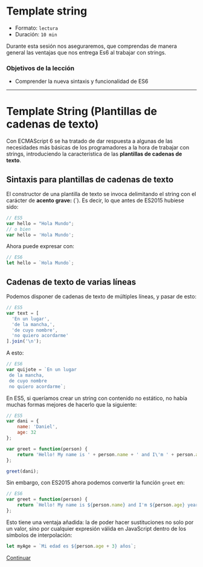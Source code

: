 # Template string

* Formato: `lectura` 
* Duración: `10 min`

Durante esta sesión nos aseguraremos,
que comprendas de manera general las ventajas que nos 
entrega Es6 al trabajar con strings.

### Objetivos de la lección

* Comprender la nueva sintaxis y funcionalidad de ES6


***

# Template String (Plantillas de cadenas de texto)

Con ECMAScript 6 se ha tratado de dar respuesta a algunas de las necesidades más
básicas de los programadores a la hora de trabajar con strings, introduciendo la
característica de las **plantillas de cadenas de texto**.

## Sintaxis para plantillas de cadenas de texto

El constructor de una plantilla de texto se invoca delimitando el string con el
carácter de **acento grave:** (\`). Es decir, lo que antes de ES2015 hubiese
sido:

```javascript
// ES5
var hello = "Hola Mundo";
// o bien
var hello = 'Hola Mundo';
```

Ahora puede expresar con:

```javascript
// ES6
let hello = `Hola Mundo`;
```

## Cadenas de texto de varias líneas

Podemos disponer de cadenas de texto de múltiples líneas, y pasar de esto:

```javascript
// ES5
var text = [
  'En un lugar',
  'de la mancha,',
  'de cuyo nombre',
  'no quiero acordarme'
].join('\n');
```

A esto:

```javascript
// ES6
var quijote = `En un lugar
 de la mancha,
 de cuyo nombre
 no quiero acordarme`;
```
En ES5, si queríamos crear un string con contenido no estático, no había muchas formas mejores de hacerlo que la siguiente:

```javascript
// ES5
var dani = {
    name: 'Daniel',
    age: 32
};

var greet = function(person) {
    return 'Hello! My name is ' + person.name + ' and I\'m ' + person.age + ' years old';
};

greet(dani);
```

Sin embargo, con ES2015 ahora podemos convertir la función `greet` en:

```javascript
// ES6
var greet = function(person) {
    return `Hello! My name is ${person.name} and I'm ${person.age} years old`;
};
```

Esto tiene una ventaja añadida: la de poder hacer sustituciones no solo por un valor, sino por cualquier expresión válida en JavaScript dentro de los símbolos de interpolación:

```javascript
let myAge = `Mi edad es ${person.age + 3} años`;
```


[Continuar](../03-destructuring.md)